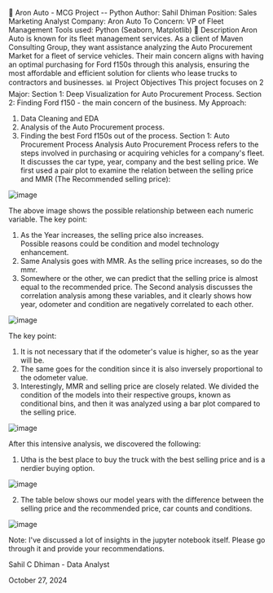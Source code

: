 🚗 Aron Auto - MCG Project -- Python
Author: Sahil Dhiman
Position: Sales Marketing Analyst
Company: Aron Auto
To Concern: VP of Fleet Management
Tools used: Python (Seaborn, Matplotlib)
📝 Description
Aron Auto is known for its fleet management services. As a client of Maven Consulting Group, they want assistance analyzing the Auto Procurement Market for a fleet of service vehicles. Their main concern aligns with having an optimal purchasing for Ford f150s through this analysis, ensuring the most affordable and efficient solution for clients who lease trucks to contractors and businesses.
📊 Project Objectives
This project focuses on 2 Major:
Section 1: Deep Visualization for Auto Procurement Process. Section 2: Finding Ford f150 - the main concern of the business.
My Approach:
1. Data Cleaning and EDA
2. Analysis of the Auto Procurement process. 
3. Finding the best Ford f150s out of the process. 
Section 1: Auto Procurement Process Analysis
Auto Procurement Process refers to the steps involved in purchasing or acquiring vehicles for a company's fleet. It discusses the car type, year, company and the best selling price.
We first used a pair plot to examine the relation between the selling price and MMR (The Recommended selling price):

![image](https://github.com/user-attachments/assets/69c3ee13-0460-434c-9376-272a984497b9)

The above image shows the possible relationship between each numeric variable.
The key point:
1. As the Year increases, the selling price also increases.     
Possible reasons could be condition and model technology enhancement. 
2. Same Analysis goes with MMR. As the selling price increases, so do the mmr. 
3. Somewhere or the other, we can predict that the selling price is almost equal to the recommended price. 
The Second analysis discusses the correlation analysis among these variables, and it clearly shows how year, odometer and condition are negatively correlated to each other.

![image](https://github.com/user-attachments/assets/21f8cc54-a814-45b3-a53e-a012059410da)

The key point:
1. It is not necessary that if the odometer's value is higher, so as the year will be. 
2. The same goes for the condition since it is also inversely proportional to the odometer value. 
3. Interestingly, MMR and selling price are closely related. 
We divided the condition of the models into their respective groups, known as conditional bins, and then it was analyzed using a bar plot compared to the selling price.

![image](https://github.com/user-attachments/assets/38584a77-e6c6-426c-b962-414e3a9d540f)

After this intensive analysis, we discovered the following:
1. Utha is the best place to buy the truck with the best selling price and is a nerdier buying option. 

![image](https://github.com/user-attachments/assets/25820276-c251-4176-ae60-683484fd76f8)

2. The table below shows our model years with the difference between the selling price and the recommended price, car counts and conditions.  

![image](https://github.com/user-attachments/assets/765ae335-94c1-4e53-8c2d-e699ec713558)

Note:
I've discussed a lot of insights in the jupyter notebook itself. Please go through it and provide your recommendations.

Sahil C Dhiman - Data Analyst

October 27, 2024
